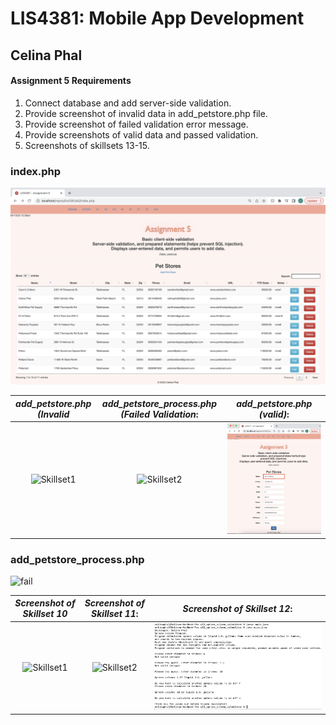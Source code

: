 
# LIS4381: Mobile App Development

## Celina Phal

#### Assignment 5 Requirements

1. Connect database and add server-side validation.
2. Provide screenshot of invalid data in add_petstore.php file.
3. Provide screenshot of failed validation error message.
4. Provide screenshots of valid data and passed validation.
5. Screenshots of skillsets 13-15.

### index.php
![pass](img/img1.png)

| *add_petstore.php (Invalid*      | *add_petstore_process.php (Failed Validation*: | *add_petstore.php (valid)*:     |
| :----:       |    :----:   |          :----: |
| ![Skillset1](img/img2.png.png)   | ![Skillset2](img/img3.png.png) | ![Skillset3](img/img4.png) |


### add_petstore_process.php
![fail](img/img5.png.png)





| *Screenshot of Skillset 10*      | *Screenshot of Skillset 11*: | *Screenshot of Skillset 12*:     |
| :----:       |    :----:   |          :----: |
| ![Skillset1](img/q10.png)   | ![Skillset2](img/q11.png) | ![Skillset3](img/q12.png) |
